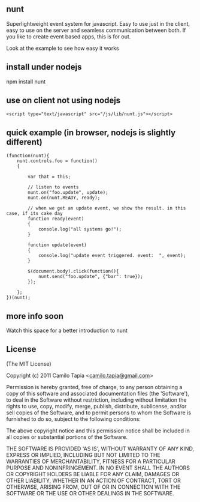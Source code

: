 ## nunt

Superlightweight event system for javascript. Easy to use just in the client, easy to use on the server and seamless communication between both. If you like to create event based apps, this is for out.

Look at the example to see how easy it works

## install under nodejs

npm install nunt

## use on client not using nodejs

	<script type="text/javascript" src="/js/lib/nunt.js"></script>

## quick example (in browser, nodejs is slightly different)

	(function(nunt){
		nunt.controls.foo = function()
		{

			var that = this;

			// listen to events
			nunt.on("foo.update", update);
			nunt.on(nunt.READY, ready);

			// when we get an update event, we show the result. in this case, if its cake day
			function ready(event)
			{
				console.log("all systems go!");
			}

			function update(event)
			{
				console.log("update event triggered. event:  ", event);		
			}
			
			$(document.body).click(function(){
				nunt.send("foo.update", {"bar": true});
			});

		};
	})(nunt);
	
## more info soon

Watch this space for a better introduction to nunt

## License 

(The MIT License)

Copyright (c) 2011 Camilo Tapia &lt;camilo.tapia@gmail.com&gt;

Permission is hereby granted, free of charge, to any person obtaining
a copy of this software and associated documentation files (the
'Software'), to deal in the Software without restriction, including
without limitation the rights to use, copy, modify, merge, publish,
distribute, sublicense, and/or sell copies of the Software, and to
permit persons to whom the Software is furnished to do so, subject to
the following conditions:

The above copyright notice and this permission notice shall be
included in all copies or substantial portions of the Software.

THE SOFTWARE IS PROVIDED 'AS IS', WITHOUT WARRANTY OF ANY KIND,
EXPRESS OR IMPLIED, INCLUDING BUT NOT LIMITED TO THE WARRANTIES OF
MERCHANTABILITY, FITNESS FOR A PARTICULAR PURPOSE AND NONINFRINGEMENT.
IN NO EVENT SHALL THE AUTHORS OR COPYRIGHT HOLDERS BE LIABLE FOR ANY
CLAIM, DAMAGES OR OTHER LIABILITY, WHETHER IN AN ACTION OF CONTRACT,
TORT OR OTHERWISE, ARISING FROM, OUT OF OR IN CONNECTION WITH THE
SOFTWARE OR THE USE OR OTHER DEALINGS IN THE SOFTWARE.